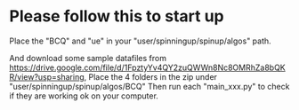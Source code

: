 # Please follow this to start up

Place the "BCQ" and "ue" in your "user/spinningup/spinup/algos" path.

And download some sample datafiles from https://drive.google.com/file/d/1FpztyYv4QY2zuQWWn8Nc8OMRhZa8bQKR/view?usp=sharing,
Place the 4 folders in the zip under "user/spinningup/spinup/algos/BCQ"
Then run each "main_xxx.py" to check if they are working ok on your computer.
